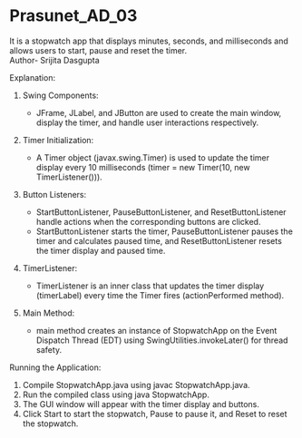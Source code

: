 # Prasunet_AD_03
It is a stopwatch app that displays minutes, seconds, and milliseconds and allows users to start, pause and reset the timer.
<br>
Author- Srijita Dasgupta

Explanation:

1. Swing Components:
   - JFrame, JLabel, and JButton are used to create the main window, display the timer, and handle user interactions respectively.
   
2. Timer Initialization:
   - A Timer object (javax.swing.Timer) is used to update the timer display every 10 milliseconds (timer = new Timer(10, new TimerListener())).

3. Button Listeners:
   - StartButtonListener, PauseButtonListener, and ResetButtonListener handle actions when the corresponding buttons are clicked.
   - StartButtonListener starts the timer, PauseButtonListener pauses the timer and calculates paused time, and ResetButtonListener resets the timer display and paused time.

4. TimerListener:
   - TimerListener is an inner class that updates the timer display (timerLabel) every time the Timer fires (actionPerformed method).

5. Main Method:
   - main method creates an instance of StopwatchApp on the Event Dispatch Thread (EDT) using SwingUtilities.invokeLater() for thread safety.

Running the Application:

1. Compile StopwatchApp.java using javac StopwatchApp.java.
2. Run the compiled class using java StopwatchApp.
3. The GUI window will appear with the timer display and buttons.
4. Click Start to start the stopwatch, Pause to pause it, and Reset to reset the stopwatch.
